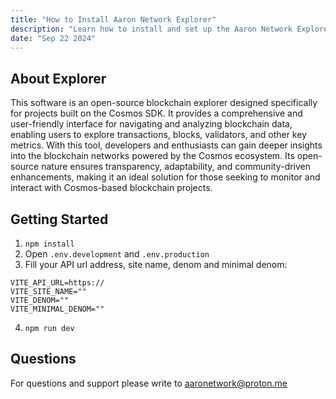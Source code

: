 ```yaml
---
title: "How to Install Aaron Network Explorer"
description: "Learn how to install and set up the Aaron Network Explorer from our GitHub repository."
date: "Sep 22 2024"
---
```


## About Explorer

This software is an open-source blockchain explorer designed specifically for projects built on the Cosmos SDK. It provides a comprehensive and user-friendly interface for navigating and analyzing blockchain data, enabling users to explore transactions, blocks, validators, and other key metrics. With this tool, developers and enthusiasts can gain deeper insights into the blockchain networks powered by the Cosmos ecosystem. Its open-source nature ensures transparency, adaptability, and community-driven enhancements, making it an ideal solution for those seeking to monitor and interact with Cosmos-based blockchain projects.

## Getting Started

1. `npm install`
2. Open `.env.development` and `.env.production`
3. Fill your API url address, site name, denom and minimal denom:
```text
VITE_API_URL=https://
VITE_SITE_NAME=""
VITE_DENOM=""
VITE_MINIMAL_DENOM=""
```
4. `npm run dev`

## Questions

For questions and support please write to [aaronetwork@proton.me](mailto:aaronetwork@proton.me)
